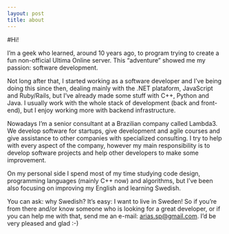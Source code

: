 ```yaml
---
layout: post
title: about
---
```

#Hi!

I’m a geek who learned, around 10 years ago, to program trying to create a fun non-official Ultima Online server. This “adventure” showed me my passion: software development. 

Not long after that, I started working as a software developer and I’ve being doing this since then, dealing mainly with the .NET plataform, JavaScript and Ruby/Rails, but I’ve already made some stuff with C++, Python and Java. I usually work with the whole stack of development (back and front-end), but I enjoy working more with backend infrastructure.

Nowadays I’m a senior consultant at a Brazilian company called Lambda3. We develop software for startups, give development and agile courses and give assistance to other companies with specialized consulting. I try to help with every aspect of the company, however my main responsibility is to develop software projects and help other developers to make some improvement.

On my personal side I spend most of my time studying code design, programming languages (mainly C++ now) and algorithms, but I’ve been also focusing on improving my English and learning Swedish.

You can ask: why Swedish? It’s easy: I want to live in Sweden! So if you’re from there and/or know someone who is looking for a great developer, or if you can help me with that, send me an e-mail: <arias.sp@gmail.com>. I’d be very pleased and glad :-)
